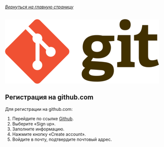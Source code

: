 ###### [Вернуться на главную страницу](./readme.md)
![git-logo](./assets/git-logo.png)


## Регистрация на github.com
Для регистрации на github.com:

1. Перейдите по ссылке [Github](https://github.com/).
2. Выберите «Sign up».
3. Заполните информацию.
4. Нажмите кнопку «Create account».
5. Войдите в почту, подтвердите почтовый адрес.